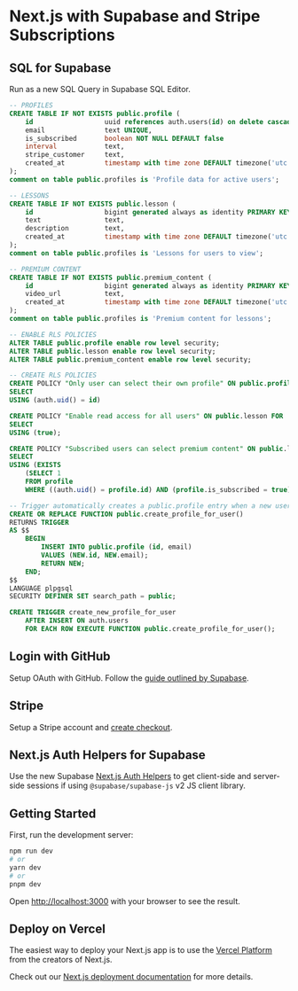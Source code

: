 # Next.js with Supabase and Stripe Subscriptions

## SQL for Supabase

Run as a new SQL Query in Supabase SQL Editor.

```sql
-- PROFILES
CREATE TABLE IF NOT EXISTS public.profile (
    id                  uuid references auth.users(id) on delete cascade PRIMARY KEY,
    email               text UNIQUE,
    is_subscribed       boolean NOT NULL DEFAULT false
    interval            text,
    stripe_customer     text,
    created_at          timestamp with time zone DEFAULT timezone('utc'::text, now()) NOT NULL
);
comment on table public.profiles is 'Profile data for active users';

-- LESSONS
CREATE TABLE IF NOT EXISTS public.lesson (
    id                  bigint generated always as identity PRIMARY KEY,
    text                text,
    description         text,
    created_at          timestamp with time zone DEFAULT timezone('utc'::text, now()) NOT NULL
);
comment on table public.profiles is 'Lessons for users to view';

-- PREMIUM CONTENT
CREATE TABLE IF NOT EXISTS public.premium_content (
    id                  bigint generated always as identity PRIMARY KEY,
    video_url           text,
    created_at          timestamp with time zone DEFAULT timezone('utc'::text, now()) NOT NULL
);
comment on table public.profiles is 'Premium content for lessons';

-- ENABLE RLS POLICIES
ALTER TABLE public.profile enable row level security;
ALTER TABLE public.lesson enable row level security;
ALTER TABLE public.premium_content enable row level security;

-- CREATE RLS POLICIES
CREATE POLICY "Only user can select their own profile" ON public.profile FOR
SELECT
USING (auth.uid() = id)

CREATE POLICY "Enable read access for all users" ON public.lesson FOR
SELECT
USING (true);

CREATE POLICY "Subscribed users can select premium content" ON public.lesson FOR
SELECT
USING (EXISTS
    (SELECT 1
    FROM profile
    WHERE ((auth.uid() = profile.id) AND (profile.is_subscribed = true))))

-- Trigger automatically creates a public.profile entry when a new user is created in auth.users.
CREATE OR REPLACE FUNCTION public.create_profile_for_user()
RETURNS TRIGGER
AS $$
    BEGIN
        INSERT INTO public.profile (id, email)
        VALUES (NEW.id, NEW.email);
        RETURN NEW;
    END;
$$
LANGUAGE plpgsql
SECURITY DEFINER SET search_path = public;

CREATE TRIGGER create_new_profile_for_user
    AFTER INSERT ON auth.users
    FOR EACH ROW EXECUTE FUNCTION public.create_profile_for_user();
```

## Login with GitHub

Setup OAuth with GitHub. Follow the [guide outlined by Supabase](https://supabase.com/docs/guides/auth/social-login/auth-github).


## Stripe

Setup a Stripe account and [create checkout](https://stripe.com/docs/checkout/quickstart).

## Next.js Auth Helpers for Supabase

Use the new Supabase [Next.js Auth Helpers](https://supabase.com/docs/guides/auth/auth-helpers/nextjs) to get client-side and server-side sessions if using `@supabase/supabase-js` v2 JS client library.

## Getting Started

First, run the development server:

```bash
npm run dev
# or
yarn dev
# or
pnpm dev
```

Open [http://localhost:3000](http://localhost:3000) with your browser to see the result.

## Deploy on Vercel

The easiest way to deploy your Next.js app is to use the [Vercel Platform](https://vercel.com/new?utm_medium=default-template&filter=next.js&utm_source=create-next-app&utm_campaign=create-next-app-readme) from the creators of Next.js.

Check out our [Next.js deployment documentation](https://nextjs.org/docs/deployment) for more details.
